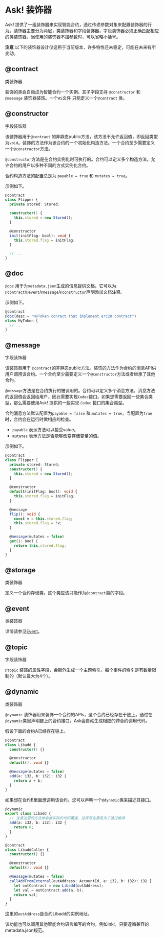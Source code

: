 # Ask! 装饰器

Ask! 提供了一组装饰器来实现智能合约，通过传递参数对象来配置装饰器的行为。装饰器主要分为两层，类装饰器和字段装饰器，字段装饰器必须正确匹配相应的类装饰器。当使用的装饰器不加参数时，可以省略小括号。

**注意** 以下的装饰器设计仅适用于当前版本，许多特性还未稳定，可能在未来有所变动。

## @contract

类装饰器

装饰的类会自动成为智能合约一个实例。其子字段支持 `@constructor` 和 `@message` 装饰器装饰。一个`AS`文件 只能定义一个`@contract` 类。

## @constructor

字段装饰器

该装饰器用于`@contract` 的非静态public方法，该方法不允许返回值，即返回类型为`void`。装饰的方法作为该合约的一个初始化构造方法。一个合约至少需要定义一个`@constructor`方法。

`@constructor`方法是在合约实例化时可执行的。合约可以定义多个构造方法，允许合约的用户以多种不同的方式实例化合约。

合约构造方法的配置总是为 `payable = true` 和 `mutates = true`。

示例如下。

```ts
@contract
class Flipper {
  private stored: Stored;

  constructor() {
    this.stored = new Stored();
  }

  @constructor
  init(initFlag: bool): void {
    this.stored.flag = initFlag;
  }

  // ...
}
```

## @doc

`@doc` 用于为`metadata.json`生成的信息提供文档。它可以为`@contract`/`@event`/`@message`/`@constructor`声明添加文档注释。

示例如下。

```ts
@contract
@doc(desc = "MyToken conract that implement erc20 contract")
class MyToken {
  // ...
}
```

## @message

字段装饰器

该装饰器用于 `@contract`的非静态public方法。装饰的方法作为合约的消息API供用户调用该合约。一个合约至少需要定义一个`@constructor`方法或者继承了其他合约。

`@message`方法是在合约执行的被调用的。合约可以定义多个消息方法。消息方法的返回值会返回给用户，因此需要实现`Codec`接口。如果您需要返回一些集合类型，那么需要使用Ask! 提供的一些实现 `Codec` 接口的集合类型。

合约消息方法默认配置为`payable = false` 和 `mutates = true`，当配置为`true`时，合约会在运行时做相应的检查。

- `payable` 表示方法可以接受value。
- `mutates` 表示方法是否能够改变存储变量的值。

示例如下。

```ts
@contract
class Flipper {
  private stored: Stored;
  constructor() {
    this.stored = new Stored();
  }

  @constructor
  default(initFlag: bool): void {
    this.stored.flag = initFlag;
  }

  @message
  flip(): void {
    const v = this.stored.flag;
    this.stored.flag = !v;
  }

  @message(mutates = false)
  get(): bool {
    return this.stored.flag;
  }
}
```

<!-- TODO: 确认下storage生成逻辑 -->

## @storage

类装饰器

定义一个合约存储类，这个类应该只能作为`@contract`类的字段。

## @event

类装饰器

详情请参见[Event](./basics.md#Events)。

## @topic

字段装饰器

`@topic` 装饰的属性字段，会额外生成一个主题索引。每个事件的索引是有数量限制的（默认最大为4个）。

## @dynamic

类装饰器

`@dynamic` 装饰器用来装饰一个合约的APIs，这个合约已经存在于链上。通过在`@dynamic`类里声明链上的合约接口，Ask会自动生成相应的跨合约调用代码。

假设下面的合约A已经存在链上。

```ts
@contract
class Libadd {
  constructor() {}

  @constructor
  default(): void {}

  @message(mutates = false)
  add(a: i32, b: i32): i32 {
    return a + b;
  }
}
```

如果想在合约B里面想调用该合约，您可以声明一个`@dynamic`类来描述其接口。

```ts
@dynamic
export class Libadd {
  // 注意这里的方法体会被实际的代码覆盖，这样写主要是为了通过编译
  add(a: i32, b: i32): i32 {
    return 0;
  }
}

@contract
class LibaddCaller {
  constructor() {}

  @constructor
  default(): void {}

  @message(mutates = false)
  callAddFromExternal(outAddress: AccountId, a: i32, b: i32): i32 {
    let outContract = new Libadd(outAddress);
    let val = outContract.add(a, b);
    return val;
  }
}
```

这里的`outAddress`是合约Libadd的实例地址。

该功能也可以调用其他智能合约语言编写的合约，例如ink!，只要遵循兼容的metadata.json规范。

